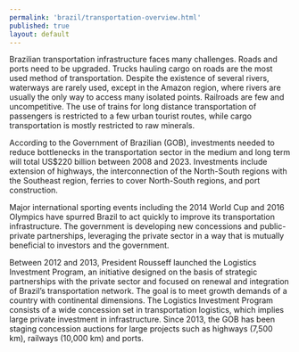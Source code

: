 ```yaml
--- 
permalink: 'brazil/transportation-overview.html' 
published: true 
layout: default
---
```

Brazilian transportation infrastructure faces many challenges. Roads and ports need to be upgraded. Trucks hauling cargo on roads are the most used method of transportation. Despite the existence of several rivers, waterways are rarely used, except in the Amazon region, where rivers are usually the only way to access many isolated points. Railroads are few and uncompetitive. The use of trains for long distance transportation of passengers is restricted to a few urban tourist routes, while cargo transportation is mostly restricted to raw minerals.

According to the Government of Brazilian (GOB), investments needed to reduce bottlenecks in the transportation sector in the medium and long term will total US$220 billion between 2008 and 2023. Investments include extension of highways, the interconnection of the North-South regions with the Southeast region, ferries to cover North-South regions, and port construction.

Major international sporting events including the 2014 World Cup and 2016 Olympics have spurred Brazil to act quickly to improve its transportation infrastructure. The government is developing new concessions and public-private partnerships, leveraging the private sector in a way that is mutually beneficial to investors and the government.

Between 2012 and 2013, President Rousseff launched the Logistics Investment Program, an initiative designed on the basis of strategic partnerships with the private sector and focused on renewal and integration of Brazil’s transportation network. The goal is to meet growth demands of a country with continental dimensions. The Logistics Investment Program consists of a wide concession set in transportation logistics, which implies large private investment in infrastructure. Since 2013, the GOB has been staging concession auctions for large projects such as highways (7,500 km), railways (10,000 km) and ports.
